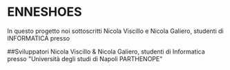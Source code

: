 # ENNESHOES
In questo progetto noi sottoscritti Nicola Viscillo e Nicola Galiero, studenti di INFORMATICA presso 

##Sviluppatori
Nicola Viscillo & Nicola Galiero, studenti di Informatica presso "Università degli studi di Napoli PARTHENOPE"

